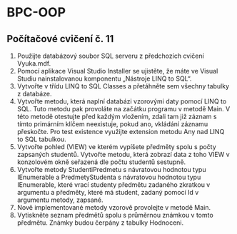 # BPC-OOP

## Počítačové cvičení č. 11

1. Použijte databázový soubor SQL serveru z předchozích cvičení Vyuka.mdf.
2. Pomocí aplikace Visual Studio Installer se ujistěte, že máte ve Visual Studiu nainstalovanou komponentu „Nástroje LINQ to SQL“.
3. Vytvořte v třídu LINQ to SQL Classes a přetáhněte sem všechny tabulky z databáze.
4. Vytvořte metodu, která naplní databázi vzorovými daty pomocí LINQ to SQL. Tuto metodu pak provoláte na začátku programu v metodě Main. V této metodě otestujte před každým vložením, zdali tam již záznam s tímto primárním klíčem neexistuje, pokud ano, vkládání záznamu přeskočte. Pro test existence využijte extension metodu Any nad LINQ to SQL tabulkou.
5. Vytvořte pohled (VIEW) ve kterém vypíšete předměty spolu s počty zapsaných studentů. Vytvořte metodu, která zobrazí data z toho VIEW v konzolovém okně seřazená dle počtu studentů sestupně.
6. Vytvořte metody StudentiPredmetu s návratovou hodnotou typu IEnumerable<Student> a PredmetyStudenta s návratovou hodnotou typu IEnumerable<Predmet>, které vrací studenty předmětu zadaného zkratkou v argumentu a předměty, které má student, zadaný pomocí Id v argumentu metody, zapsané.
7. Nově implementované metody vzorově provolejte v metodě Main.
8. Vytiskněte seznam předmětů spolu s průměrnou známkou v tomto předmětu. Známky budou čerpány z tabulky Hodnoceni.